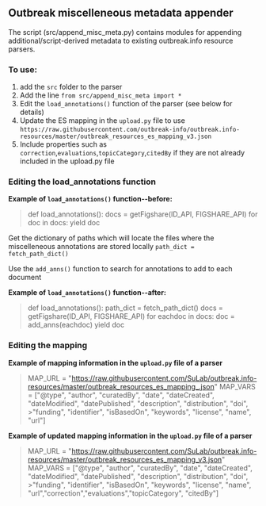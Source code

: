 ## Outbreak miscelleneous metadata appender

The script (src/append_misc_meta.py) contains modules for appending additional/script-derived metadata to existing outbreak.info resource parsers.

### To use:
 1. add the `src` folder to the parser
 2. Add the line `from src/append_misc_meta import *`
 3. Edit the `load_annotations()` function of the parser (see below for details)
 4. Update the ES mapping in the `upload.py` file to use `https://raw.githubusercontent.com/outbreak-info/outbreak.info-resources/master/outbreak_resources_es_mapping_v3.json`
 5. Include properties such as `correction`,`evaluations`,`topicCategory`,`citedBy` if they are not already included in the upload.py file

### Editing the load_annotations function
**Example of `load_annotations()` function--before:**
>def load_annotations():
>    docs = getFigshare(ID_API, FIGSHARE_API)
>    for doc in docs:
>        yield doc

Get the dictionary of paths which will locate the files where the miscelleneous annotations are stored locally
 `path_dict = fetch_path_dict()`

Use the `add_anns()` function to search for annotations to add to each document

**Example of `load_annotations()` function--after:**
>def load_annotations():
>    path_dict = fetch_path_dict()
>    docs = getFigshare(ID_API, FIGSHARE_API)
>    for eachdoc in docs:
>        doc = add_anns(eachdoc)
>        yield doc

### Editing the mapping 
**Example of mapping information in the `upload.py` file of a parser**
>MAP_URL = "https://raw.githubusercontent.com/SuLab/outbreak.info-resources/master/outbreak_resources_es_mapping_.json"
>MAP_VARS = ["@type", "author", "curatedBy", "date", "dateCreated", "dateModified", "datePublished", "description", "distribution", "doi", >"funding", "identifier", "isBasedOn", "keywords", "license", "name", "url"]

**Example of updated mapping information in the `upload.py` file of a parser**
>MAP_URL = "https://raw.githubusercontent.com/SuLab/outbreak.info-resources/master/outbreak_resources_es_mapping_v3.json"
>MAP_VARS = ["@type", "author", "curatedBy", "date", "dateCreated", "dateModified", "datePublished", "description", "distribution", "doi", >"funding", "identifier", "isBasedOn", "keywords", "license", "name", "url","correction","evaluations","topicCategory", "citedBy"]